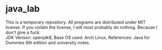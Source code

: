 # java_lab<br>
This is a temporary repository. All programs are distributed under MIT license. If you voilate the license, I will most probably do nothing. Because I don't give a fuck.
<br>
JDK Verison: openjdk8, Base OS used: Arch Linux, References: Java for Dummies 6th edition and university notes.
